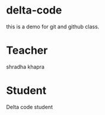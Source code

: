 # delta-code
this is a demo for git and github class.

# Teacher
shradha khapra
# Student
Delta code  student 